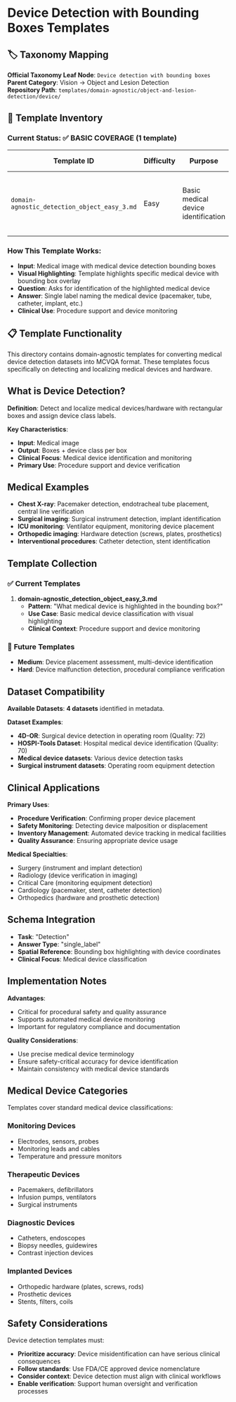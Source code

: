 # Device Detection with Bounding Boxes Templates

## 🏷️ Taxonomy Mapping
**Official Taxonomy Leaf Node**: `Device detection with bounding boxes`  
**Parent Category**: Vision → Object and Lesion Detection  
**Repository Path**: `templates/domain-agnostic/object-and-lesion-detection/device/`

## 📁 Template Inventory

### **Current Status: ✅ BASIC COVERAGE (1 template)**

| Template ID | Difficulty | Purpose | Question Pattern | Status |
|-------------|------------|---------|------------------|---------|
| `domain-agnostic_detection_object_easy_3.md` | Easy | Basic medical device identification | "What medical device is highlighted in the bounding box?" | ✅ **Complete** |

### **How This Template Works**:
- **Input**: Medical image with medical device detection bounding boxes
- **Visual Highlighting**: Template highlights specific medical device with bounding box overlay
- **Question**: Asks for identification of the highlighted medical device
- **Answer**: Single label naming the medical device (pacemaker, tube, catheter, implant, etc.)
- **Clinical Use**: Procedure support and device monitoring

## 📋 Template Functionality

This directory contains domain-agnostic templates for converting medical device detection datasets into MCVQA format. These templates focus specifically on detecting and localizing medical devices and hardware.

## What is Device Detection?

**Definition**: Detect and localize medical devices/hardware with rectangular boxes and assign device class labels.

**Key Characteristics**:
- **Input**: Medical image
- **Output**: Boxes + device class per box
- **Clinical Focus**: Medical device identification and monitoring
- **Primary Use**: Procedure support and device verification

## Medical Examples
- **Chest X-ray**: Pacemaker detection, endotracheal tube placement, central line verification
- **Surgical imaging**: Surgical instrument detection, implant identification
- **ICU monitoring**: Ventilator equipment, monitoring device placement
- **Orthopedic imaging**: Hardware detection (screws, plates, prosthetics)
- **Interventional procedures**: Catheter detection, stent identification

## Template Collection

### ✅ **Current Templates**
1. **domain-agnostic_detection_object_easy_3.md**
   - **Pattern**: "What medical device is highlighted in the bounding box?"
   - **Use Case**: Basic medical device classification with visual highlighting
   - **Clinical Context**: Procedure support and device monitoring

### 📝 **Future Templates**
- **Medium**: Device placement assessment, multi-device identification
- **Hard**: Device malfunction detection, procedural compliance verification

## Dataset Compatibility

**Available Datasets**: **4 datasets** identified in metadata.

**Dataset Examples**:
- **4D-OR**: Surgical device detection in operating room (Quality: 72)
- **HOSPI-Tools Dataset**: Hospital medical device identification (Quality: 70)
- **Medical device datasets**: Various device detection tasks
- **Surgical instrument datasets**: Operating room equipment detection

## Clinical Applications

**Primary Uses**:
- **Procedure Verification**: Confirming proper device placement
- **Safety Monitoring**: Detecting device malposition or displacement
- **Inventory Management**: Automated device tracking in medical facilities
- **Quality Assurance**: Ensuring appropriate device usage

**Medical Specialties**:
- Surgery (instrument and implant detection)
- Radiology (device verification in imaging)
- Critical Care (monitoring equipment detection)
- Cardiology (pacemaker, stent, catheter detection)
- Orthopedics (hardware and prosthetic detection)

## Schema Integration

- **Task**: "Detection"
- **Answer Type**: "single_label"
- **Spatial Reference**: Bounding box highlighting with device coordinates
- **Clinical Focus**: Medical device classification

## Implementation Notes

**Advantages**:
- Critical for procedural safety and quality assurance
- Supports automated medical device monitoring
- Important for regulatory compliance and documentation

**Quality Considerations**:
- Use precise medical device terminology
- Ensure safety-critical accuracy for device identification
- Maintain consistency with medical device standards

## Medical Device Categories

Templates cover standard medical device classifications:

### **Monitoring Devices**
- Electrodes, sensors, probes
- Monitoring leads and cables
- Temperature and pressure monitors

### **Therapeutic Devices**
- Pacemakers, defibrillators
- Infusion pumps, ventilators
- Surgical instruments

### **Diagnostic Devices**
- Catheters, endoscopes
- Biopsy needles, guidewires
- Contrast injection devices

### **Implanted Devices**
- Orthopedic hardware (plates, screws, rods)
- Prosthetic devices
- Stents, filters, coils

## Safety Considerations

Device detection templates must:
- **Prioritize accuracy**: Device misidentification can have serious clinical consequences
- **Follow standards**: Use FDA/CE approved device nomenclature
- **Consider context**: Device detection must align with clinical workflows
- **Enable verification**: Support human oversight and verification processes
